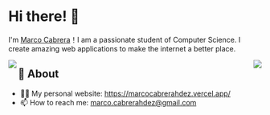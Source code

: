 # Hi there! 🦖

I'm [Marco Cabrera](https://github.com/marcocabrerahdez)！I am a passionate student of Computer Science. I create amazing web applications to make the internet a better place.

<img align="right" src="https://github-readme-stats.vercel.app/api?username=marcocabrerahdez&theme=nightowl&show_icons=true&hide_border=true">
<img align="left" src="https://github-readme-stats.vercel.app/api/top-langs/?username=marcocaberahdez&layout=compact" href="https://github.com/marcocabrerahdez/github-readme-stats">

## 🧐 About

- 👨‍💻 My personal website: https://marcocabrerahdez.vercel.app/
- 📫 How to reach me: marco.cabrerahdez@gmail.com
